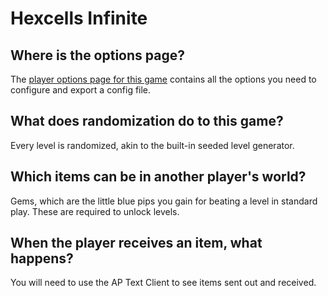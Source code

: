 # Hexcells Infinite

## Where is the options page?

The [player options page for this game](../player-options) contains all the options you need to configure and export a
config file.

## What does randomization do to this game?

Every level is randomized, akin to the built-in seeded level generator.

## Which items can be in another player's world?

Gems, which are the little blue pips you gain for beating a level in standard play. These are required to unlock levels.

## When the player receives an item, what happens?

You will need to use the AP Text Client to see items sent out and received.

